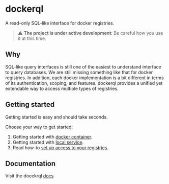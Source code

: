 # dockerql

A read-only SQL-like interface for docker registries.

> :warning: **The project is under active development**: Be careful how you use it at this time.  

## Why

SQL-like query interfaces is still one of the easiest to understand interface to query databases. We are still missing something like that for docker registries. 
In addition, each docker implementation is a bit different in terms of its authentication, scoping, and features. dockerql provides a unified yet extendable way to access multiple types of registries. 

## Getting started

Getting started is easy and should take seconds. 

Choose your way to get started:

1. Getting started with [docker container](https://simplycoders.github.io/dockerql/run-dockerql-as-container).
2. Getting started with [local service](https://simplycoders.github.io/dockerql/run-dockerql-as-local-server).
3. Read how-to [set up access to your registries](https://simplycoders.github.io/dockerql/set-up-access-to-registries).

## Documentation 

Visit the docekrql [docs](https://simplycoders.github.io/dockerql/)
